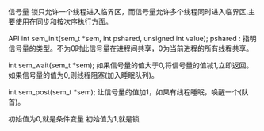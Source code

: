信号量
锁只允许一个线程进入临界区，而信号量允许多个线程同时进入临界区,主要使用在同步和按次序执行方面。

API
int sem_init(sem_t *sem, int pshared, unsigned int value);
pshared : 指明信号量的类型。不为0时此信号量在进程间共享，0为当前进程的所有线程共享。

int sem_wait(sem_t *sem);
如果信号量的值大于0,将信号量的值减1,立即返回。如果信号量的值为0,则线程阻塞(加入睡眠队列)。

int sem_post(sem_t *sem); 
让信号量的值加1，如果有线程睡眠，唤醒一个(队首)。

初始值为0,就是条件变量
初始值为1,就是锁



